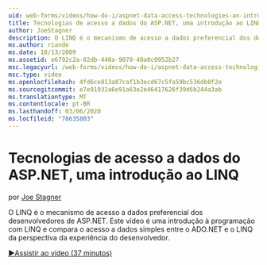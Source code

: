 ```yaml
---
uid: web-forms/videos/how-do-i/aspnet-data-access-technologies-an-introduction-to-linq
title: Tecnologias de acesso a dados do ASP.NET, uma introdução ao LINQ | Microsoft Docs
author: JoeStagner
description: O LINQ é o mecanismo de acesso a dados preferencial dos desenvolvedores de ASP.NET. Este vídeo é uma introdução à programação com LINQ e compara o betwee de acesso a dados simples...
ms.author: riande
ms.date: 10/13/2009
ms.assetid: e6792c2a-02db-440a-9070-40a0c0952b27
msc.legacyurl: /web-forms/videos/how-do-i/aspnet-data-access-technologies-an-introduction-to-linq
msc.type: video
ms.openlocfilehash: 4fd6ce813a87caf1b3ecd67c5fa59bc536db0f2e
ms.sourcegitcommit: e7e91932a6e91a63e2e46417626f39d6b244a3ab
ms.translationtype: MT
ms.contentlocale: pt-BR
ms.lasthandoff: 03/06/2020
ms.locfileid: "78635803"
---
```

# <a name="aspnet-data-access-technologies-an-introduction-to-linq"></a>Tecnologias de acesso a dados do ASP.NET, uma introdução ao LINQ

por [Joe Stagner](https://github.com/JoeStagner)

O LINQ é o mecanismo de acesso a dados preferencial dos desenvolvedores de ASP.NET. Este vídeo é uma introdução à programação com LINQ e compara o acesso a dados simples entre o ADO.NET e o LINQ da perspectiva da experiência do desenvolvedor.

[&#9654;Assistir ao vídeo (37 minutos)](https://channel9.msdn.com/Blogs/ASP-NET-Site-Videos/aspnet-data-access-technologies-an-introduction-to-linq)
